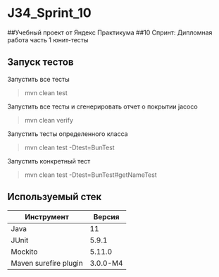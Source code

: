 # J34_Sprint_10

##Учебный проект от Яндекс Практикума
##10 Спринт: Дипломная работа часть 1 юнит-тесты 

## Запуск тестов
Запустить все тесты
> mvn clean test

Запустить все тесты и сгенерировать отчет о покрытии jacoco
> mvn clean verify

Запустить тесты определенного класса
> mvn clean test -Dtest=BunTest

Запустить конкретный тест
> mvn clean test -Dtest=BunTest#getNameTest

## Используемый стек
| Инструмент  | Версия |
| ------------- | ------------- |
| Java  | 11  |
| JUnit  |  5.9.1|
| Mockito  |  5.11.0|
| Maven surefire plugin  | 3.0.0-M4 |


